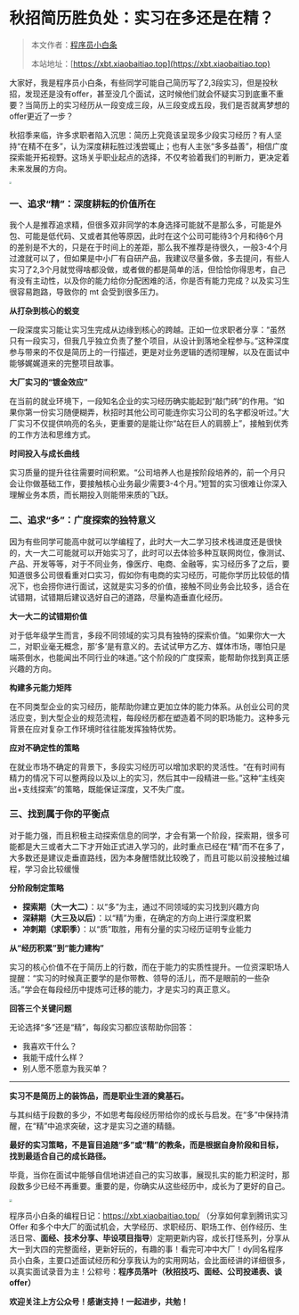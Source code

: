 # 秋招简历胜负处：实习在多还是在精？

> 本文作者：[程序员小白条](https://github.com/luoye6)
>
> 本站地址：[https://xbt.xiaobaitiao.top](https://xbt.xiaobaitiao.top)

大家好，我是程序员小白条，有些同学可能自己简历写了2,3段实习，但是投秋招，发现还是没有offer，甚至没几个面试，这时候他们就会怀疑实习到底重不重要？当简历上的实习经历从一段变成三段，从三段变成五段，我们是否就离梦想的offer更近了一步？

秋招季来临，许多求职者陷入沉思：简历上究竟该呈现多少段实习经历？有人坚持“在精不在多”，认为深度耕耘胜过浅尝辄止；也有人主张“多多益善”，相信广度探索能开拓视野。这场关乎职业起点的选择，不仅考验着我们的判断力，更决定着未来发展的方向。

<img src="https://pic.yupi.icu/5563/202510151937858.png" style="zoom: 25%;" />

### 一、追求“精”：深度耕耘的价值所在

我个人是推荐追求精，但很多双非同学的本身选择可能就不是那么多，可能是外包、可能是低代码、又或者其他等原因，此时在这个公司可能待3个月和待6个月的差别是不大的，只是在于时间上的差距，那么我不推荐是待很久，一般3-4个月过渡就可以了，但如果是中小厂有自研产品，我建议尽量多做，多去提问，有些人实习了2,3个月就觉得啥都没做，或者做的都是简单的活，但恰恰你得思考，自己有没有主动性，以及你的能力给你分配困难的活，你是否有能力完成？以及实习生很容易跑路，导致你的 mt 会受到很多压力。

**从打杂到核心的蜕变**

一段深度实习能让实习生完成从边缘到核心的跨越。正如一位求职者分享：“虽然只有一段实习，但我几乎独立负责了整个项目，从设计到落地全程参与。”这种深度参与带来的不仅是简历上的一行描述，更是对业务逻辑的透彻理解，以及在面试中能够娓娓道来的完整项目故事。

**大厂实习的“镀金效应”**

在当前的就业环境下，一段知名企业的实习经历确实能起到“敲门砖”的作用。“如果你第一份实习随便糊弄，秋招时其他公司可能连你实习公司的名字都没听过。”大厂实习不仅提供响亮的名头，更重要的是能让你“站在巨人的肩膀上”，接触到优秀的工作方法和思维方式。

**时间投入与成长曲线**

实习质量的提升往往需要时间积累。“公司培养人也是按阶段培养的，前一个月只会让你做基础工作，要接触核心业务最少需要3-4个月。”短暂的实习很难让你深入理解业务本质，而长期投入则能带来质的飞跃。

### 二、追求“多”：广度探索的独特意义

因为有些同学可能高中就可以学编程了，此时大一大二学习技术栈进度还是很快的，大一大二可能就可以开始实习了，此时可以去体验多种互联网岗位，像测试、产品、开发等等，对于不同业务，像医疗、电商、金融等，实习经历多了之后，要知道很多公司很看重对口实习，假如你有电商的实习经历，可能你学历比较低的情况下，也会捞你进行面试，这就是实习多的价值，接触不同业务会比较多，适合在试错期，试错期后建议选好自己的道路，尽量构造垂直化经历。

**大一大二的试错期价值**

对于低年级学生而言，多段不同领域的实习具有独特的探索价值。“如果你大一大二，对职业毫无概念，那‘多’是有意义的。去试试甲方乙方、媒体市场，哪怕只是端茶倒水，也能闻出不同行业的味道。”这个阶段的广度探索，能帮助你找到真正感兴趣的方向。

**构建多元能力矩阵**

在不同类型企业的实习经历，能帮助你建立更加立体的能力体系。从创业公司的灵活应变，到大型企业的规范流程，每段经历都在塑造着不同的职场能力。这种多元背景在应对复杂工作环境时往往能发挥独特优势。

**应对不确定性的策略**

在就业市场不确定的背景下，多段实习经历可以增加求职的灵活性。“在有时间有精力的情况下可以整两段以及以上的实习，然后其中一段精进一些。”这种“主线突出+支线探索”的策略，既能保证深度，又不失广度。

### 三、找到属于你的平衡点

对于能力强，而且积极主动探索信息的同学，才会有第一个阶段，探索期，很多可能都是大三或者大二下才开始正式进入学习的，此时重点已经在“精”而不在多了，大多数还是建议走垂直路线，因为本身醒悟就比较晚了，而且可能以前没接触过编程，学习会比较缓慢

**分阶段制定策略**

- **探索期（大一大二）**：以“多”为主，通过不同领域的实习找到兴趣方向
- **深耕期（大三及以后）**：以“精”为重，在确定的方向上进行深度积累
- **冲刺期（求职季）**：以“质”取胜，用有分量的实习经历证明专业能力

**从“经历积累”到“能力建构”**

实习的核心价值不在于简历上的行数，而在于能力的实质性提升。一位资深职场人提醒：“实习的时候真正要学的是你带教、领导的活儿，而不是眼前的一些杂活。”学会在每段经历中提炼可迁移的能力，才是实习的真正意义。

**回答三个关键问题**

无论选择“多”还是“精”，每段实习都应该帮助你回答：

- 我喜欢干什么？
- 我能干成什么样？
- 别人愿不愿意为我买单？

------

**实习不是简历上的装饰品，而是职业生涯的奠基石。**

与其纠结于段数的多少，不如思考每段经历带给你的成长与启发。在“多”中保持清醒，在“精”中追求突破，这才是实习之道的精髓。

**最好的实习策略，不是盲目追随“多”或“精”的教条，而是根据自身阶段和目标，找到最适合自己的成长路径。**

毕竟，当你在面试中能够自信地讲述自己的实习故事，展现扎实的能力积淀时，那段数多少已经不再重要。重要的是，你确实从这些经历中，成长为了更好的自己。

<img src="https://pic.yupi.icu/5563/202510132030127.png" style="zoom:33%;" />

程序员小白条的编程日记：https://xbt.xiaobaitiao.top/ （分享如何拿到腾讯实习 Offer 和多个中大厂的面试机会，大学经历、求职经历、职场工作、创作经历、生活日常、**面经、技术分享、毕设项目指导**）定期更新内容，成长打怪系列，分享从大一到大四的完整面经，更新好玩的，有趣的事！看完可冲中大厂！dy同名程序员小白条，主要口述面试经历和分享我认为的实用网站，会比面经讲的详细很多，以真实面试录音为主！公粽号：**程序员落叶（秋招技巧、面经、公司投递表、谈offer）**

**欢迎关注上方公众号！感谢支持！一起进步，共勉！**
